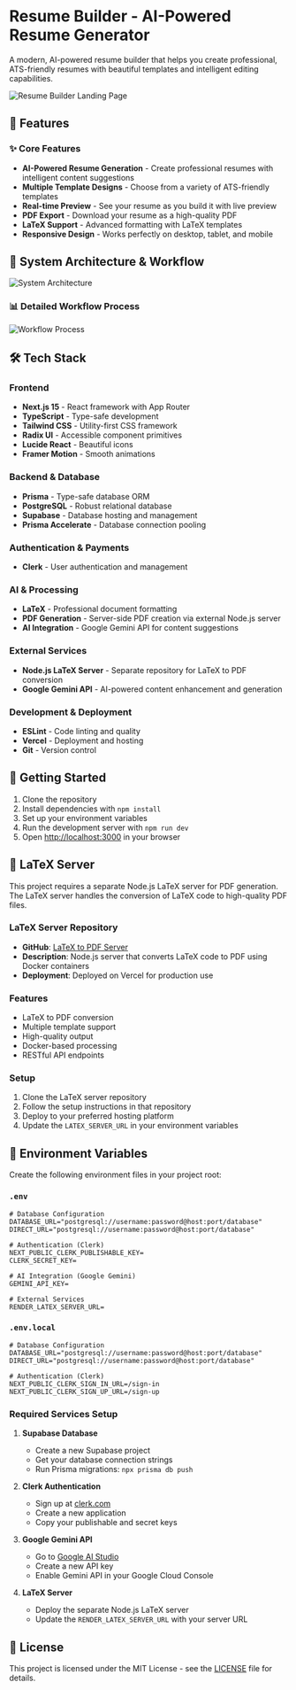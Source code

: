 # Resume Builder - AI-Powered Resume Generator

A modern, AI-powered resume builder that helps you create professional, ATS-friendly resumes with beautiful templates and intelligent editing capabilities.

![Resume Builder Landing Page](./assets/Screenshot.png)

## 🚀 Features

### ✨ Core Features

- **AI-Powered Resume Generation** - Create professional resumes with intelligent content suggestions
- **Multiple Template Designs** - Choose from a variety of ATS-friendly templates
- **Real-time Preview** - See your resume as you build it with live preview
- **PDF Export** - Download your resume as a high-quality PDF
- **LaTeX Support** - Advanced formatting with LaTeX templates
- **Responsive Design** - Works perfectly on desktop, tablet, and mobile

## 🔄 System Architecture & Workflow

![System Architecture](./assets/System%20Architecture.png)

### 📊 Detailed Workflow Process

![Workflow Process](./assets/workflow.png)

## 🛠️ Tech Stack

### Frontend

- **Next.js 15** - React framework with App Router
- **TypeScript** - Type-safe development
- **Tailwind CSS** - Utility-first CSS framework
- **Radix UI** - Accessible component primitives
- **Lucide React** - Beautiful icons
- **Framer Motion** - Smooth animations

### Backend & Database

- **Prisma** - Type-safe database ORM
- **PostgreSQL** - Robust relational database
- **Supabase** - Database hosting and management
- **Prisma Accelerate** - Database connection pooling

### Authentication & Payments

- **Clerk** - User authentication and management

### AI & Processing

- **LaTeX** - Professional document formatting
- **PDF Generation** - Server-side PDF creation via external Node.js server
- **AI Integration** - Google Gemini API for content suggestions

### External Services

- **Node.js LaTeX Server** - Separate repository for LaTeX to PDF conversion
- **Google Gemini API** - AI-powered content enhancement and generation

### Development & Deployment

- **ESLint** - Code linting and quality
- **Vercel** - Deployment and hosting
- **Git** - Version control

## 🚀 Getting Started

1. Clone the repository
2. Install dependencies with `npm install`
3. Set up your environment variables
4. Run the development server with `npm run dev`
5. Open [http://localhost:3000](http://localhost:3000) in your browser

## 📄 LaTeX Server

This project requires a separate Node.js LaTeX server for PDF generation. The LaTeX server handles the conversion of LaTeX code to high-quality PDF files.

### LaTeX Server Repository

- **GitHub**: [LaTeX to PDF Server](https://github.com/yourusername/latex-pdf-server)
- **Description**: Node.js server that converts LaTeX code to PDF using Docker containers
- **Deployment**: Deployed on Vercel for production use

### Features

- LaTeX to PDF conversion
- Multiple template support
- High-quality output
- Docker-based processing
- RESTful API endpoints

### Setup

1. Clone the LaTeX server repository
2. Follow the setup instructions in that repository
3. Deploy to your preferred hosting platform
4. Update the `LATEX_SERVER_URL` in your environment variables

## 🔧 Environment Variables

Create the following environment files in your project root:

### `.env`

```env
# Database Configuration
DATABASE_URL="postgresql://username:password@host:port/database"
DIRECT_URL="postgresql://username:password@host:port/database"

# Authentication (Clerk)
NEXT_PUBLIC_CLERK_PUBLISHABLE_KEY=
CLERK_SECRET_KEY=

# AI Integration (Google Gemini)
GEMINI_API_KEY=

# External Services
RENDER_LATEX_SERVER_URL=

```

### `.env.local`

```env
# Database Configuration
DATABASE_URL="postgresql://username:password@host:port/database"
DIRECT_URL="postgresql://username:password@host:port/database"

# Authentication (Clerk)
NEXT_PUBLIC_CLERK_SIGN_IN_URL=/sign-in
NEXT_PUBLIC_CLERK_SIGN_UP_URL=/sign-up

```

### Required Services Setup

1. **Supabase Database**

   - Create a new Supabase project
   - Get your database connection strings
   - Run Prisma migrations: `npx prisma db push`

2. **Clerk Authentication**

   - Sign up at [clerk.com](https://clerk.com)
   - Create a new application
   - Copy your publishable and secret keys

3. **Google Gemini API**

   - Go to [Google AI Studio](https://makersuite.google.com/app/apikey)
   - Create a new API key
   - Enable Gemini API in your Google Cloud Console

4. **LaTeX Server**
   - Deploy the separate Node.js LaTeX server
   - Update the `RENDER_LATEX_SERVER_URL` with your server URL

## 📄 License

This project is licensed under the MIT License - see the [LICENSE](LICENSE) file for details.
